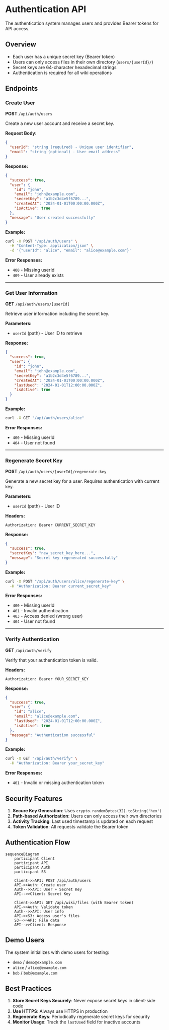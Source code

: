 # Authentication API

The authentication system manages users and provides Bearer tokens for API access.

## Overview

- Each user has a unique secret key (Bearer token)
- Users can only access files in their own directory (`users/{userId}/`)
- Secret keys are 64-character hexadecimal strings
- Authentication is required for all wiki operations

## Endpoints

### Create User

**POST** `/api/auth/users`

Create a new user account and receive a secret key.

**Request Body:**
```json
{
  "userId": "string (required) - Unique user identifier",
  "email": "string (optional) - User email address"
}
```

**Response:**
```json
{
  "success": true,
  "user": {
    "id": "john",
    "email": "john@example.com",
    "secretKey": "a1b2c3d4e5f6789...",
    "createdAt": "2024-01-01T00:00:00.000Z",
    "isActive": true
  },
  "message": "User created successfully"
}
```

**Example:**
```bash
curl -X POST "/api/auth/users" \
  -H "Content-Type: application/json" \
  -d '{"userId": "alice", "email": "alice@example.com"}'
```

**Error Responses:**
- `400` - Missing userId
- `409` - User already exists

---

### Get User Information

**GET** `/api/auth/users/[userId]`

Retrieve user information including the secret key.

**Parameters:**
- `userId` (path) - User ID to retrieve

**Response:**
```json
{
  "success": true,
  "user": {
    "id": "john",
    "email": "john@example.com",
    "secretKey": "a1b2c3d4e5f6789...",
    "createdAt": "2024-01-01T00:00:00.000Z",
    "lastUsed": "2024-01-01T12:00:00.000Z",
    "isActive": true
  }
}
```

**Example:**
```bash
curl -X GET "/api/auth/users/alice"
```

**Error Responses:**
- `400` - Missing userId
- `404` - User not found

---

### Regenerate Secret Key

**POST** `/api/auth/users/[userId]/regenerate-key`

Generate a new secret key for a user. Requires authentication with current key.

**Parameters:**
- `userId` (path) - User ID

**Headers:**
```
Authorization: Bearer CURRENT_SECRET_KEY
```

**Response:**
```json
{
  "success": true,
  "secretKey": "new_secret_key_here...",
  "message": "Secret key regenerated successfully"
}
```

**Example:**
```bash
curl -X POST "/api/auth/users/alice/regenerate-key" \
  -H "Authorization: Bearer current_secret_key"
```

**Error Responses:**
- `400` - Missing userId
- `401` - Invalid authentication
- `403` - Access denied (wrong user)
- `404` - User not found

---

### Verify Authentication

**GET** `/api/auth/verify`

Verify that your authentication token is valid.

**Headers:**
```
Authorization: Bearer YOUR_SECRET_KEY
```

**Response:**
```json
{
  "success": true,
  "user": {
    "id": "alice",
    "email": "alice@example.com",
    "lastUsed": "2024-01-01T12:00:00.000Z",
    "isActive": true
  },
  "message": "Authentication successful"
}
```

**Example:**
```bash
curl -X GET "/api/auth/verify" \
  -H "Authorization: Bearer your_secret_key"
```

**Error Responses:**
- `401` - Invalid or missing authentication token

## Security Features

1. **Secure Key Generation**: Uses `crypto.randomBytes(32).toString('hex')`
2. **Path-based Authorization**: Users can only access their own directories
3. **Activity Tracking**: Last used timestamp is updated on each request
4. **Token Validation**: All requests validate the Bearer token

## Authentication Flow

```mermaid
sequenceDiagram
    participant Client
    participant API
    participant Auth
    participant S3
    
    Client->>API: POST /api/auth/users
    API->>Auth: Create user
    Auth-->>API: User + Secret Key
    API-->>Client: Secret Key
    
    Client->>API: GET /api/wiki/files (with Bearer token)
    API->>Auth: Validate token
    Auth-->>API: User info
    API->>S3: Access user's files
    S3-->>API: File data
    API-->>Client: Response
```

## Demo Users

The system initializes with demo users for testing:
- `demo` / `demo@example.com`
- `alice` / `alice@example.com`
- `bob` / `bob@example.com`

## Best Practices

1. **Store Secret Keys Securely**: Never expose secret keys in client-side code
2. **Use HTTPS**: Always use HTTPS in production
3. **Regenerate Keys**: Periodically regenerate secret keys for security
4. **Monitor Usage**: Track the `lastUsed` field for inactive accounts